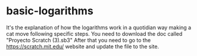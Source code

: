 # basic-logarithms
It's the explanation of how the logarithms work in a quotidian way making a cat move following specific steps.
You need to download the doc called "Proyecto Scratch (3).sb3" After that you need to go to the https://scratch.mit.edu/ website and update the file to the site.
